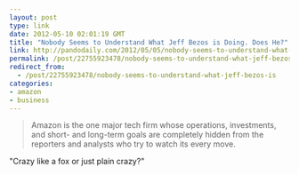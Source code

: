```yaml
---
layout: post
type: link
date: 2012-05-10 02:01:19 GMT
title: "Nobody Seems to Understand What Jeff Bezos is Doing. Does He?"
link: http://pandodaily.com/2012/05/05/nobody-seems-to-understand-what-jeff-bezos-is-doing-does-he/
permalink: /post/22755923478/nobody-seems-to-understand-what-jeff-bezos-is
redirect_from: 
  - /post/22755923478/nobody-seems-to-understand-what-jeff-bezos-is
categories:
- amazon
- business
---
```

<blockquote>Amazon is the one major tech firm whose operations, investments, and short- and long-term goals are completely hidden from the reporters and analysts who try to watch its every move.</blockquote>
<p>"Crazy like a fox or just plain crazy?"</p>